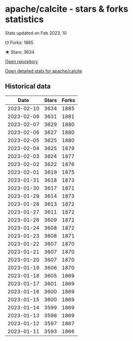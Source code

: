 # apache/calcite - stars & forks statistics

Stats updated on Feb 2023, 10

☋ Forks: 1885

★ Stars: 3634

[Open repository](https://github.com/apache/calcite)

[Open detailed stats for apache/calcite](https://reviewgithub.com/rep/apache/calcite)

## Historical data
| Date | Stars | Forks |
|------|-------|-------|
| 2023-02-10 | 3634 | 1885 | 
| 2023-02-09 | 3631 | 1881 | 
| 2023-02-07 | 3629 | 1880 | 
| 2023-02-06 | 3627 | 1880 | 
| 2023-02-05 | 3625 | 1880 | 
| 2023-02-04 | 3625 | 1879 | 
| 2023-02-03 | 3624 | 1877 | 
| 2023-02-02 | 3622 | 1876 | 
| 2023-02-01 | 3619 | 1875 | 
| 2023-01-31 | 3618 | 1873 | 
| 2023-01-30 | 3617 | 1871 | 
| 2023-01-29 | 3614 | 1873 | 
| 2023-01-28 | 3613 | 1872 | 
| 2023-01-27 | 3611 | 1872 | 
| 2023-01-26 | 3609 | 1872 | 
| 2023-01-24 | 3608 | 1872 | 
| 2023-01-23 | 3608 | 1871 | 
| 2023-01-22 | 3607 | 1870 | 
| 2023-01-21 | 3607 | 1870 | 
| 2023-01-20 | 3607 | 1870 | 
| 2023-01-19 | 3606 | 1870 | 
| 2023-01-18 | 3605 | 1869 | 
| 2023-01-17 | 3601 | 1869 | 
| 2023-01-16 | 3600 | 1869 | 
| 2023-01-15 | 3600 | 1869 | 
| 2023-01-14 | 3599 | 1869 | 
| 2023-01-13 | 3598 | 1869 | 
| 2023-01-12 | 3597 | 1867 | 
| 2023-01-11 | 3593 | 1866 | 

